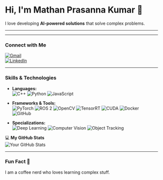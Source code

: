 # Hi, I'm Mathan Prasanna Kumar 👋

I love developing **AI-powered solutions** that solve complex problems.

---
---

### Connect with Me
[![Gmail](https://img.shields.io/badge/-Gmail-EA4335?style=flat&logo=gmail&logoColor=white)](mailto:mathanprasannakumar44@gmail.com)  
[![LinkedIn](https://img.shields.io/badge/-LinkedIn-0077B5?style=flat&logo=linkedin&logoColor=white)](https://www.linkedin.com/in/mathan-prasanna-kumar-s-338821283)

---

### Skills & Technologies

- **Languages:**  
  ![C++](https://img.shields.io/badge/-C++-00599C?style=flat&logo=c%2B%2B&logoColor=white)                             ![Python](https://img.shields.io/badge/-Python-3776AB?style=flat&logo=python&logoColor=white)   ![JavaScript](https://img.shields.io/badge/-JavaScript-F7DF1E?style=flat&logo=javascript&logoColor=black)

- **Frameworks & Tools:**  
  ![PyTorch](https://img.shields.io/badge/-PyTorch-EE4C2C?style=flat&logo=pytorch&logoColor=white)  ![ROS 2](https://img.shields.io/badge/-ROS%202-22314E?style=flat&logo=ros&logoColor=white)   ![OpenCV](https://img.shields.io/badge/-OpenCV-5C3D6B?style=flat&logo=opencv&logoColor=white)   ![TensorRT](https://img.shields.io/badge/-TensorRT-FF6F00?style=flat&logo=nvidia&logoColor=white)   ![CUDA](https://img.shields.io/badge/-CUDA-76B900?style=flat&logo=nvidia&logoColor=white)   ![Docker](https://img.shields.io/badge/-Docker-2496ED?style=flat&logo=docker&logoColor=white)   ![GitHub](https://img.shields.io/badge/-GitHub-181717?style=flat&logo=github&logoColor=white)


- **Specializations:**  
  ![Deep Learning](https://img.shields.io/badge/-Deep%20Learning-FF6F00?style=flat&logo=nvidia&logoColor=white)  ![Computer Vision](https://img.shields.io/badge/-Computer%20Vision-5C3D6B?style=flat&logo=opencv&logoColor=white)  ![Object Tracking](https://img.shields.io/badge/-Tracking-76B900?style=flat&logo=google&logoColor=white)


💻 **My GitHub Stats**  
![Your GitHub Stats](https://github-readme-stats.vercel.app/api?username=YOUR_GITHUB_USERNAME&show_icons=true&hide_title=true&count_private=true&hide=prs&theme=tokyonight)

---

### Fun Fact 🤔

I am a coffee nerd who loves learning complex stuff.

